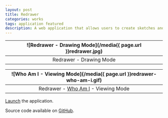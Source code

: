 ```yaml
---
layout: post
title: Redrawer
categories: works
tags: application featured
description: A web application that allows users to create sketches and share creation processes.
---
```


![Redrawer - Drawing Mode](/media{{ page.url }}redrawer.jpg) |
:----------: |
Redrawer - Drawing Mode |

![Who Am I - Viewing Mode](/media{{ page.url }}redrawer-who-am-i.gif) |
:----------: |
Redrawer - [Who Am I](http://jackbdu.com/redrawer/drawings/?-L2IyGDdmE1TaYKE2Mq8) - Viewing Mode |

[Launch](http://jackbdu.com/redrawer) the application.

Source code available on [GitHub](https://github.com/JackBDu/redrawer).
